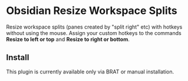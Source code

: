 # Obsidian Resize Workspace Splits

Resize workspace splits (panes created by "split right" etc) with hotkeys without using the mouse.
Assign your custom hotkeys to the commands **Resize to left or top** and **Resize to right or bottom**.

## Install

This plugin is currently available only via BRAT or manual installation.
